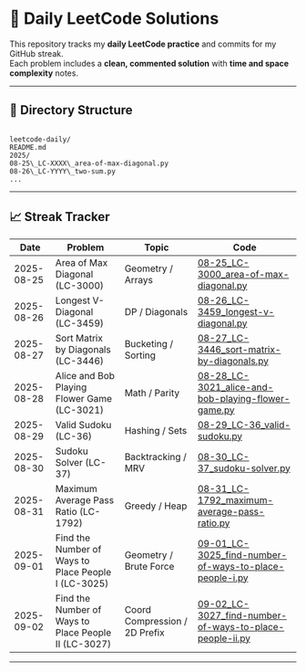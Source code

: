 # 🧠 Daily LeetCode Solutions

This repository tracks my **daily LeetCode practice** and commits for my GitHub streak.  
Each problem includes a **clean, commented solution** with **time and space complexity** notes.

---

## 📂 Directory Structure

```

leetcode-daily/
README.md
2025/
08-25\_LC-XXXX\_area-of-max-diagonal.py
08-26\_LC-YYYY\_two-sum.py
...

```

---

## 📈 Streak Tracker

| Date       | Problem                                             | Topic                  | Code                                                                                                                  |
| ---------- | --------------------------------------------------- | ---------------------- | --------------------------------------------------------------------------------------------------------------------- |
| 2025-08-25 | Area of Max Diagonal (LC-3000)                      | Geometry / Arrays      | [08-25_LC-3000_area-of-max-diagonal.py](2025/08-25_LC-3000_area-of-max-diagonal.py)                                   |
| 2025-08-26 | Longest V-Diagonal (LC-3459)                        | DP / Diagonals         | [08-26_LC-3459_longest-v-diagonal.py](2025/08-26_LC-3459_longest-v-diagonal.py)                                       |
| 2025-08-27 | Sort Matrix by Diagonals (LC-3446)                  | Bucketing / Sorting    | [08-27_LC-3446_sort-matrix-by-diagonals.py](2025/08-27_LC-3446_sort-matrix-by-diagonals.py)                           |
| 2025-08-28 | Alice and Bob Playing Flower Game (LC-3021)         | Math / Parity          | [08-28_LC-3021_alice-and-bob-playing-flower-game.py](2025/08-28_LC-3021_alice-and-bob-playing-flower-game.py)         |
| 2025-08-29 | Valid Sudoku (LC-36)                                | Hashing / Sets         | [08-29_LC-36_valid-sudoku.py](2025/08-29_LC-36_valid-sudoku.py)                                                       |
| 2025-08-30 | Sudoku Solver (LC-37)                               | Backtracking / MRV     | [08-30_LC-37_sudoku-solver.py](2025/08-30_LC-37_sudoku-solver.py)                                                     |
| 2025-08-31 | Maximum Average Pass Ratio (LC-1792)                | Greedy / Heap          | [08-31_LC-1792_maximum-average-pass-ratio.py](2025/08-31_LC-1792_maximum-average-pass-ratio.py)                       |
| 2025-09-01 | Find the Number of Ways to Place People I (LC-3025) | Geometry / Brute Force | [09-01_LC-3025_find-number-of-ways-to-place-people-i.py](2025/09-01_LC-3025_find-number-of-ways-to-place-people-i.py) |
| 2025-09-02 | Find the Number of Ways to Place People II (LC-3027) | Coord Compression / 2D Prefix | [09-02_LC-3027_find-number-of-ways-to-place-people-ii.py](2025/09-02_LC-3027_find-number-of-ways-to-place-people-ii.py) |


---
